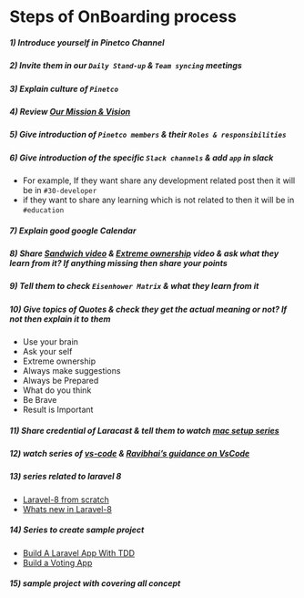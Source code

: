 # Steps of OnBoarding process

##### 1) Introduce yourself in Pinetco Channel
##### 2) Invite them in our `Daily Stand-up` & `Team syncing` meetings
##### 3) Explain culture of `Pinetco`
##### 4) Review [Our Mission & Vision](https://docs.google.com/document/d/1jrFTxUsANUWdj31kJnDyfn8Wfx3V4R2jb8c_oqEz9fA/edit#heading=h.gb93thd91qb9)
##### 5) Give introduction of `Pinetco members` & their `Roles & responsibilities`
##### 6) Give introduction of the specific `Slack channels` & add `app` in slack
- For example, If they want share any development related post then it will be in `#30-developer`
- if they want to share any learning which is not related to then it will be in `#education`
##### 7) Explain good google Calendar
##### 8) Share [Sandwich video](https://www.youtube.com/watch?v=euFj8D1A1Kw) & [Extreme ownership](https://www.youtube.com/watch?v=ljqra3BcqWM) video & ask what they learn from it? If anything missing then share your points
##### 9) Tell them to check `Eisenhower Matrix` & what they learn from it
##### 10) Give topics of Quotes & check they get the actual meaning or not? If not then explain it to them
- Use your brain
- Ask your self
- Extreme ownership
- Always make suggestions
- Always be Prepared
- What do you think
- Be Brave
- Result is Important

##### 11) Share credential of Laracast & tell them to watch [mac setup series](https://laracasts.com/series/setup-a-mac-dev-machine-from-scratch)
##### 12) watch series of [vs-code](https://laracasts.com/topics/vs-code) & [Ravibhai’s guidance on VsCode](https://drive.google.com/file/d/1FmJJLDIIamOgvEIVVd8LV8Dv-Z5LlD7U/view)
##### 13) series related to laravel 8
- [Laravel-8 from scratch](https://laracasts.com/series/laravel-8-from-scratch)
- [Whats new in Laravel-8](https://laracasts.com/series/whats-new-in-laravel-8)
##### 14) Series to create sample project
- [Build A Laravel App With TDD](https://laracasts.com/series/lets-build-a-forum-with-laravel)
- [Build a Voting App](https://laracasts.com/series/build-a-voting-app)
##### 15) sample project with covering all concept
